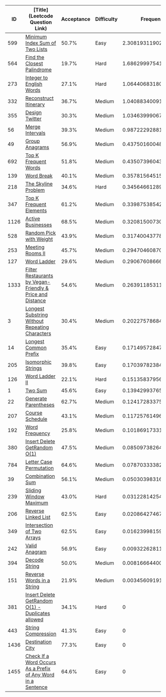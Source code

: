 |ID|[Title](Leetcode Question Link)|Acceptance|Difficulty|Frequency|
|----|-----|----|---|---|
|599|[Minimum Index Sum of Two Lists]( https://leetcode.com/problems/minimum-index-sum-of-two-lists)|50.7%|Easy|2.30819311902822|
|564|[Find the Closest Palindrome]( https://leetcode.com/problems/find-the-closest-palindrome)|19.7%|Hard|1.686299975418363|
|273|[Integer to English Words]( https://leetcode.com/problems/integer-to-english-words)|27.1%|Hard|1.064406831808506|
|332|[Reconstruct Itinerary]( https://leetcode.com/problems/reconstruct-itinerary)|36.7%|Medium|1.0408834009118708|
|355|[Design Twitter]( https://leetcode.com/problems/design-twitter)|30.3%|Medium|1.0346399906708852|
|56|[Merge Intervals]( https://leetcode.com/problems/merge-intervals)|39.3%|Medium|0.987222928819735|
|49|[Group Anagrams]( https://leetcode.com/problems/group-anagrams)|56.9%|Medium|0.43750160048327236|
|692|[Top K Frequent Words]( https://leetcode.com/problems/top-k-frequent-words)|51.8%|Medium|0.43507396043031815|
|139|[Word Break]( https://leetcode.com/problems/word-break)|40.1%|Medium|0.35781564515486297|
|218|[The Skyline Problem]( https://leetcode.com/problems/the-skyline-problem)|34.6%|Hard|0.3456466128972542|
|347|[Top K Frequent Elements]( https://leetcode.com/problems/top-k-frequent-elements)|61.2%|Medium|0.3398753854298785|
|1126|[Active Businesses]( https://leetcode.com/problems/active-businesses)|68.5%|Medium|0.3208150073042144|
|528|[Random Pick with Weight]( https://leetcode.com/problems/random-pick-with-weight)|43.9%|Medium|0.31740043778091953|
|253|[Meeting Rooms II]( https://leetcode.com/problems/meeting-rooms-ii)|45.7%|Medium|0.29470460870072|
|127|[Word Ladder]( https://leetcode.com/problems/word-ladder)|29.6%|Medium|0.29067608666438566|
|1333|[Filter Restaurants by Vegan-Friendly & Price and Distance]( https://leetcode.com/problems/filter-restaurants-by-vegan-friendly-price-and-distance)|54.6%|Medium|0.263911853117869|
|3|[Longest Substring Without Repeating Characters]( https://leetcode.com/problems/longest-substring-without-repeating-characters)|30.4%|Medium|0.20227578684440572|
|14|[Longest Common Prefix]( https://leetcode.com/problems/longest-common-prefix)|35.4%|Easy|0.1714957284786035|
|205|[Isomorphic Strings]( https://leetcode.com/problems/isomorphic-strings)|39.8%|Easy|0.1703978238463443|
|126|[Word Ladder II]( https://leetcode.com/problems/word-ladder-ii)|22.1%|Hard|0.15135837956172798|
|1|[Two Sum]( https://leetcode.com/problems/two-sum)|45.6%|Easy|0.1394299376526441|
|22|[Generate Parentheses]( https://leetcode.com/problems/generate-parentheses)|62.7%|Medium|0.12417283375515446|
|207|[Course Schedule]( https://leetcode.com/problems/course-schedule)|43.1%|Medium|0.11725761496207857|
|192|[Word Frequency]( https://leetcode.com/problems/word-frequency)|25.8%|Medium|0.10186917331721722|
|380|[Insert Delete GetRandom O(1)]( https://leetcode.com/problems/insert-delete-getrandom-o1)|47.5%|Medium|0.08509738264123867|
|784|[Letter Case Permutation]( https://leetcode.com/problems/letter-case-permutation)|64.6%|Medium|0.0787033338274549|
|39|[Combination Sum]( https://leetcode.com/problems/combination-sum)|56.1%|Medium|0.05030398316850793|
|239|[Sliding Window Maximum]( https://leetcode.com/problems/sliding-window-maximum)|43.0%|Hard|0.031228142547585713|
|206|[Reverse Linked List]( https://leetcode.com/problems/reverse-linked-list)|62.5%|Easy|0.02086427467076072|
|349|[Intersection of Two Arrays]( https://leetcode.com/problems/intersection-of-two-arrays)|62.5%|Easy|0.016239981598488416|
|242|[Valid Anagram]( https://leetcode.com/problems/valid-anagram)|56.9%|Easy|0.009322628116274939|
|394|[Decode String]( https://leetcode.com/problems/decode-string)|50.0%|Medium|0.008166644000272283|
|151|[Reverse Words in a String]( https://leetcode.com/problems/reverse-words-in-a-string)|21.9%|Medium|0.003456091915988908|
|381|[Insert Delete GetRandom O(1) - Duplicates allowed]( https://leetcode.com/problems/insert-delete-getrandom-o1-duplicates-allowed)|34.1%|Hard|0|
|443|[String Compression]( https://leetcode.com/problems/string-compression)|41.3%|Easy|0|
|1436|[Destination City]( https://leetcode.com/problems/destination-city)|77.3%|Easy|0|
|1455|[Check If a Word Occurs As a Prefix of Any Word in a Sentence]( https://leetcode.com/problems/check-if-a-word-occurs-as-a-prefix-of-any-word-in-a-sentence)|64.6%|Easy|0|
